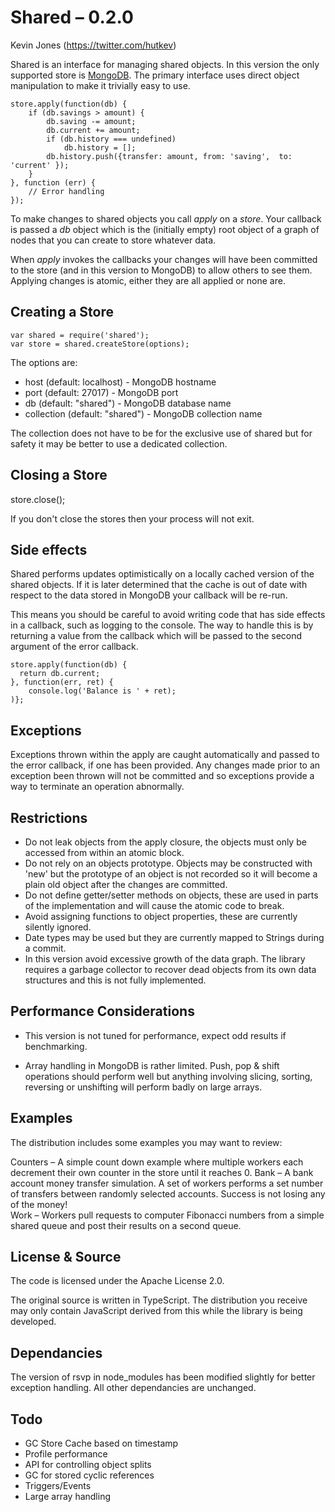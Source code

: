 ﻿Shared – 0.2.0
==============
Kevin Jones (https://twitter.com/hutkev)

Shared is an interface for managing shared objects. In this version the only supported store is [MongoDB](http://www.mongodb.org). The primary interface uses direct object manipulation to make it trivially easy to use. 

    store.apply(function(db) {
        if (db.savings > amount) {
            db.saving -= amount;
            db.current += amount;
            if (db.history === undefined)
                db.history = [];
            db.history.push({transfer: amount, from: 'saving',  to: 'current' });
        }
    }, function (err) {
        // Error handling
    });
    
To make changes to shared objects you call *apply* on a *store*. Your callback is passed a *db* object which is the (initially empty) root object of a graph of nodes that you can create to store whatever data.

When *apply* invokes the callbacks your changes will have been committed to the store (and in this version to MongoDB) to allow others to see them. Applying changes is atomic, either they are all applied or none are. 

Creating a Store
----------------

    var shared = require('shared');
    var store = shared.createStore(options);
    
The options are:
* host (default: localhost) - MongoDB hostname
* port (default: 27017) - MongoDB port
* db (default: "shared") - MongoDB database name
* collection (default: "shared") - MongoDB collection name
 
The collection does not have to be for the exclusive use of shared but for safety it may be better to use a dedicated collection.

Closing a Store
---------------

  store.close();

If you don't close the stores then your process will not exit.

Side effects
------------

Shared performs updates optimistically on a locally cached version of the shared objects. If it is later determined that the cache is out of date with respect to the data stored in MongoDB your callback will be re-run. 

This means you should be careful to avoid writing code that has side effects in a callback, such as logging to the console. The way to handle this is by returning a value from the callback which will be passed to the second argument of the error callback.

    store.apply(function(db) {
      return db.current;
    }, function(err, ret) {
        console.log('Balance is ' + ret);
    )};
 
Exceptions
----------

Exceptions thrown within the apply are caught automatically and passed to the error callback, if one has been provided. Any changes made prior to an exception been thrown will not be committed and so exceptions provide a way to terminate an operation abnormally.   

Restrictions
------------

* Do not leak objects from the apply closure, the objects must only be accessed from within an atomic block.
* Do not rely on an objects prototype. Objects may be constructed with 'new'   but the prototype of an object is not recorded so it will become a plain old object after the changes are committed.
* Do not define getter/setter methods on objects, these are used in parts of the implementation and will cause the atomic code to break.
* Avoid assigning functions to object properties, these are currently silently ignored.
* Date types may be used but they are currently mapped to Strings during a commit.
* In this version avoid excessive growth of the data graph. The library requires a garbage collector to recover dead objects from its own data structures and this is not fully implemented. 


Performance Considerations
--------------------------

* This version is not tuned for performance, expect odd results if benchmarking.

* Array handling in MongoDB is rather limited. Push, pop & shift operations should perform well but anything involving slicing, sorting, reversing or unshifting will perform badly on large arrays.

Examples
--------
The distribution includes some examples you may want to review:

Counters – A simple count down example where multiple workers each decrement their own counter in the store until it reaches 0.
Bank – A bank account money transfer simulation. A set of workers performs a set number of transfers between randomly selected accounts. Success is not losing any of the money!  
Work – Workers pull requests to computer Fibonacci numbers from a simple shared queue and post their results on a second queue.

License & Source
----------------
The code is licensed under the Apache License 2.0.

The original source is written in TypeScript. The distribution you receive may only contain JavaScript derived from this while the library is being developed.

Dependancies
------------

The version of rsvp in node_modules has been modified slightly for better exception handling. All other dependancies are unchanged.


Todo
----

* GC Store Cache based on timestamp
* Profile performance
* API for controlling object splits
* GC for stored cyclic references
* Triggers/Events
* Large array handling

